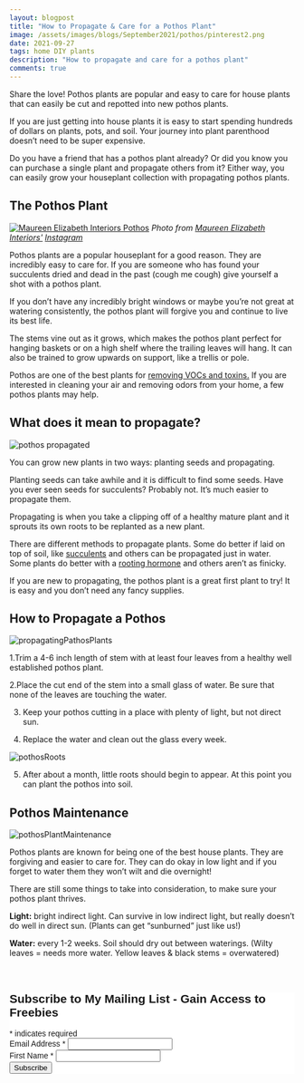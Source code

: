```yaml
---
layout: blogpost
title: "How to Propagate & Care for a Pothos Plant"
image: /assets/images/blogs/September2021/pothos/pinterest2.png
date: 2021-09-27
tags: home DIY plants
description: "How to propagate and care for a pothos plant"
comments: true
---
```

Share the love! Pothos plants are popular and easy to care for house plants that can easily be cut and repotted into new pothos plants. 

If you are just getting into house plants it is easy to start spending hundreds of dollars on plants, pots, and soil. Your journey into plant parenthood doesn’t need to be super expensive. 

Do you have a friend that has a pothos plant already? Or did you know you can purchase a single plant and propagate others from it? Either way, you can easily grow your houseplant collection with propagating pothos plants.

## The Pothos Plant

[![Maureen Elizabeth Interiors Pothos](/assets/images/blogs/September2021/pothos/maureenElizabethInteriors.jpg)](https://www.instagram.com/maureenelizabethinteriors/)
*Photo from [Maureen Elizabeth Interiors'](https://www.maureenelizabeth.com) [Instagram](https://www.instagram.com/maureenelizabethinteriors/)*

Pothos plants are a popular houseplant for a good reason. They are incredibly easy to care for. If you are someone who has found your succulents dried and dead in the past (cough me cough) give yourself a shot with a pothos plant.

If you don’t have any incredibly bright windows or maybe you’re not great at watering consistently, the pothos plant will forgive you and continue to live its best life.

The stems vine out as it grows, which makes the pothos plant perfect for hanging baskets or on a high shelf where the trailing leaves will hang. It can also be trained to grow upwards on support, like a trellis or pole.

Pothos are one of the best plants for [removing VOCs and toxins.](https://www.researchgate.net/publication/250005457_Purification_Effects_of_Golden_Pothos_and_Peace_Lily_for_Indoor_Air-Pollutants_and_its_Application_to_a_Real_Environment) If you are interested in cleaning your air and removing odors from your home, a few pothos plants may help.

## What does it mean to propagate?

![pothos propagated](/assets/images/blogs/September2021/pothos/smallPothos.jpg)

You can grow new plants in two ways: planting seeds and propagating. 

Planting seeds can take awhile and it is difficult to find some seeds. Have you ever seen seeds for succulents? Probably not. It’s much easier to propagate them.

Propagating is when you take a clipping off of a healthy mature plant and it sprouts its own roots to be replanted as a new plant.

There are different methods to propagate plants. Some do better if laid on top of soil, like [succulents](https://www.succulentsandsunshine.com/how-to-propagate-succulents-from-leaves-and-cuttings/) and others can be propagated just in water. Some plants do better with a [rooting hormone](https://www.gardeningknowhow.com/garden-how-to/propagation/cuttings/root-stimulating-hormone.htm) and others aren’t as finicky.

If you are new to propagating, the pothos plant is a great first plant to try! It is easy and you don’t need any fancy supplies.

## How to Propagate a Pothos

![propagatingPathosPlants](/assets/images/blogs/September2021/pothos/pothosCuttings.jpg)

1.Trim a 4-6 inch length of stem with at least four leaves from a healthy well established pothos plant.

2.Place the cut end of the stem into a small glass of water. Be sure that none of the leaves 
are touching the water.

3. Keep your pothos cutting in a place with plenty of light, but not direct sun. 

4. Replace the water and clean out the glass every week.

![pothosRoots](/assets/images/blogs/September2021/pothos/pothosRoots.jpg)

5. After about a month, little roots should begin to appear. At this point you can plant the pothos into soil.

## Pothos Maintenance

![pothosPlantMaintenance](/assets/images/blogs/September2021/pothos/pothosWatering.jpg)

Pothos plants are known for being one of the best house plants. They are forgiving and easier to care for. They can do okay in low light and if you forget to water them they won’t wilt and die overnight! 

There are still some things to take into consideration, to make sure your pothos plant thrives.

**Light:** bright indirect light. Can survive in low indirect light, but really doesn’t do well in direct sun. (Plants can get “sunburned” just like us!)

**Water:** every 1-2 weeks. Soil should dry out between waterings. (Wilty leaves = needs more water. Yellow leaves & black stems = overwatered)


<br>

<!-- Begin Mailchimp Signup Form -->
<link href="//cdn-images.mailchimp.com/embedcode/classic-10_7.css" rel="stylesheet" type="text/css">
<style type="text/css">
    #mc_embed_signup{background:#fff; clear:left; font:14px Helvetica,Arial,sans-serif; }
    /* Add your own Mailchimp form style overrides in your site stylesheet or in this style block.
       We recommend moving this block and the preceding CSS link to the HEAD of your HTML file. */
</style>
<div id="mc_embed_signup">
<form action="https://Joyberrystudios.us1.list-manage.com/subscribe/post?u=eca5a397f2fb0d58dcb66315c&amp;id=99d28d5b5c" method="post" id="mc-embedded-subscribe-form" name="mc-embedded-subscribe-form" class="validate" target="_blank" novalidate>
    <div id="mc_embed_signup_scroll">
    <h2>Subscribe to My Mailing List - Gain Access to Freebies</h2>
<div class="indicates-required"><span class="asterisk">*</span> indicates required</div>
<div class="mc-field-group">
    <label for="mce-EMAIL">Email Address  <span class="asterisk">*</span>
</label>
    <input type="email" value="" name="EMAIL" class="required email" id="mce-EMAIL">
</div>
<div class="mc-field-group">
    <label for="mce-FNAME">First Name  <span class="asterisk">*</span>
</label>
    <input type="text" value="" name="FNAME" class="required" id="mce-FNAME">
</div>
    <div id="mce-responses" class="clear">
        <div class="response" id="mce-error-response" style="display:none"></div>
        <div class="response" id="mce-success-response" style="display:none"></div>
    </div>    <!-- real people should not fill this in and expect good things - do not remove this or risk form bot signups-->
    <div style="position: absolute; left: -5000px;" aria-hidden="true"><input type="text" name="b_eca5a397f2fb0d58dcb66315c_99d28d5b5c" tabindex="-1" value=""></div>
    <div class="clear"><input type="submit" value="Subscribe" name="subscribe" id="mc-embedded-subscribe" class="button"></div>
    </div>
</form>
</div>
<script type='text/javascript' src='//s3.amazonaws.com/downloads.mailchimp.com/js/mc-validate.js'></script><script type='text/javascript'>(function($) {window.fnames = new Array(); window.ftypes = new Array();fnames[0]='EMAIL';ftypes[0]='email';fnames[1]='FNAME';ftypes[1]='text';fnames[2]='LNAME';ftypes[2]='text';fnames[3]='ADDRESS';ftypes[3]='address';fnames[4]='PHONE';ftypes[4]='phone';fnames[5]='BIRTHDAY';ftypes[5]='birthday';fnames[6]='OPTIN';ftypes[6]='text';}(jQuery));var $mcj = jQuery.noConflict(true);</script>
<!--End mc_embed_signup-->

<br>
<br>
